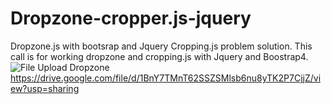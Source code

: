 # Dropzone-cropper.js-jquery
Dropzone.js with bootsrap and Jquery Cropping.js problem solution.
This call is for working dropzone and cropping.js with Jquery and Boostrap4.
![File Upload Dropzone](https://drive.google.com/file/d/1BnY7TMnT62SSZSMlsb6nu8yTK2P7CjjZ/view?usp=sharing)
https://drive.google.com/file/d/1BnY7TMnT62SSZSMlsb6nu8yTK2P7CjjZ/view?usp=sharing

